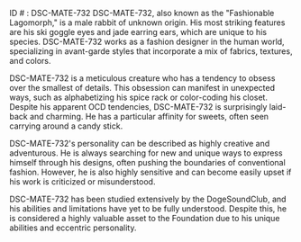 ID # : DSC-MATE-732
DSC-MATE-732, also known as the "Fashionable Lagomorph," is a male rabbit of unknown origin. His most striking features are his ski goggle eyes and jade earring ears, which are unique to his species. DSC-MATE-732 works as a fashion designer in the human world, specializing in avant-garde styles that incorporate a mix of fabrics, textures, and colors.

DSC-MATE-732 is a meticulous creature who has a tendency to obsess over the smallest of details. This obsession can manifest in unexpected ways, such as alphabetizing his spice rack or color-coding his closet. Despite his apparent OCD tendencies, DSC-MATE-732 is surprisingly laid-back and charming. He has a particular affinity for sweets, often seen carrying around a candy stick.

DSC-MATE-732's personality can be described as highly creative and adventurous. He is always searching for new and unique ways to express himself through his designs, often pushing the boundaries of conventional fashion. However, he is also highly sensitive and can become easily upset if his work is criticized or misunderstood.

DSC-MATE-732 has been studied extensively by the DogeSoundClub, and his abilities and limitations have yet to be fully understood. Despite this, he is considered a highly valuable asset to the Foundation due to his unique abilities and eccentric personality.